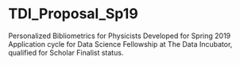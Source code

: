 # TDI_Proposal_Sp19
Personalized Bibliometrics for Physicists
Developed for Spring 2019 Application cycle for Data Science Fellowship at The Data Incubator,
qualified for Scholar Finalist status.
